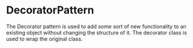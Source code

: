# DecoratorPattern

The Decorator pattern is used to add some sort of new functionality to an existing object without changing the structure of it. The decorator class is used to wrap the original class.
